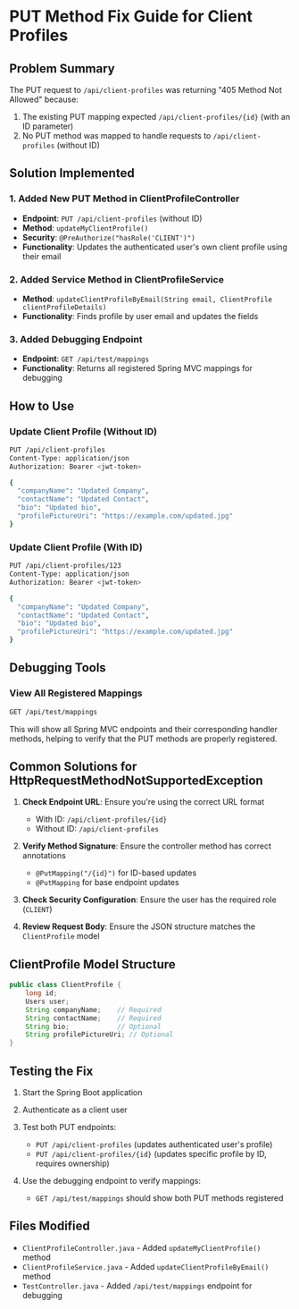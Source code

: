 # PUT Method Fix Guide for Client Profiles

## Problem Summary
The PUT request to `/api/client-profiles` was returning "405 Method Not Allowed" because:
1. The existing PUT mapping expected `/api/client-profiles/{id}` (with an ID parameter)
2. No PUT method was mapped to handle requests to `/api/client-profiles` (without ID)

## Solution Implemented

### 1. Added New PUT Method in ClientProfileController
- **Endpoint**: `PUT /api/client-profiles` (without ID)
- **Method**: `updateMyClientProfile()`
- **Security**: `@PreAuthorize("hasRole('CLIENT')")`
- **Functionality**: Updates the authenticated user's own client profile using their email

### 2. Added Service Method in ClientProfileService
- **Method**: `updateClientProfileByEmail(String email, ClientProfile clientProfileDetails)`
- **Functionality**: Finds profile by user email and updates the fields

### 3. Added Debugging Endpoint
- **Endpoint**: `GET /api/test/mappings`
- **Functionality**: Returns all registered Spring MVC mappings for debugging

## How to Use

### Update Client Profile (Without ID)
```bash
PUT /api/client-profiles
Content-Type: application/json
Authorization: Bearer <jwt-token>

{
  "companyName": "Updated Company",
  "contactName": "Updated Contact",
  "bio": "Updated bio",
  "profilePictureUri": "https://example.com/updated.jpg"
}
```

### Update Client Profile (With ID)
```bash
PUT /api/client-profiles/123
Content-Type: application/json
Authorization: Bearer <jwt-token>

{
  "companyName": "Updated Company",
  "contactName": "Updated Contact",
  "bio": "Updated bio",
  "profilePictureUri": "https://example.com/updated.jpg"
}
```

## Debugging Tools

### View All Registered Mappings
```bash
GET /api/test/mappings
```

This will show all Spring MVC endpoints and their corresponding handler methods, helping to verify that the PUT methods are properly registered.

## Common Solutions for HttpRequestMethodNotSupportedException

1. **Check Endpoint URL**: Ensure you're using the correct URL format
   - With ID: `/api/client-profiles/{id}`
   - Without ID: `/api/client-profiles`

2. **Verify Method Signature**: Ensure the controller method has correct annotations
   - `@PutMapping("/{id}")` for ID-based updates
   - `@PutMapping` for base endpoint updates

3. **Check Security Configuration**: Ensure the user has the required role (`CLIENT`)

4. **Review Request Body**: Ensure the JSON structure matches the `ClientProfile` model

## ClientProfile Model Structure
```java
public class ClientProfile {
    long id;
    Users user;
    String companyName;    // Required
    String contactName;    // Required
    String bio;            // Optional
    String profilePictureUri; // Optional
}
```

## Testing the Fix

1. Start the Spring Boot application
2. Authenticate as a client user
3. Test both PUT endpoints:
   - `PUT /api/client-profiles` (updates authenticated user's profile)
   - `PUT /api/client-profiles/{id}` (updates specific profile by ID, requires ownership)

4. Use the debugging endpoint to verify mappings:
   - `GET /api/test/mappings` should show both PUT methods registered

## Files Modified
- `ClientProfileController.java` - Added `updateMyClientProfile()` method
- `ClientProfileService.java` - Added `updateClientProfileByEmail()` method  
- `TestController.java` - Added `/api/test/mappings` endpoint for debugging
